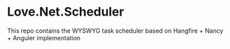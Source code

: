# Love.Net.Scheduler
This repo contains the WYSWYG task scheduler based on Hangfire + Nancy + Anguler implementation
